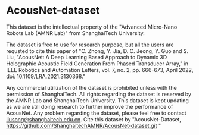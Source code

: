 # AcousNet-dataset

This dataset is the intellectual property of the "Advanced Micro-Nano Robots Lab (AMNR Lab)" from ShanghaiTech University.

The dataset is free to use for research purpose, but all the users are requsted to cite this paper of "C. Zhong, Y. Jia, D. C. Jeong, Y. Guo and S. Liu, "AcousNet: A Deep Learning Based Approach to Dynamic 3D Holographic Acoustic Field Generation From Phased Transducer Array," in IEEE Robotics and Automation Letters, vol. 7, no. 2, pp. 666-673, April 2022, doi: 10.1109/LRA.2021.3130368."

Any commercial utilization of the dataset is prohibited unless with the permission of ShanghaiTech.
All rights regarding the dataset is reserved by the AMNR Lab and ShanghaiTech University.
This dataset is kept updating as we are still doing research to further improve the performance of AcousNet.
Any problem regarding the dataset, please feel free to contact liusong@shanghaitech.edu.cn.
Cite this dataset by "AcousNet-Dataset, https://github.com/ShanghaitechAMNR/AcousNet-dataset.git "
